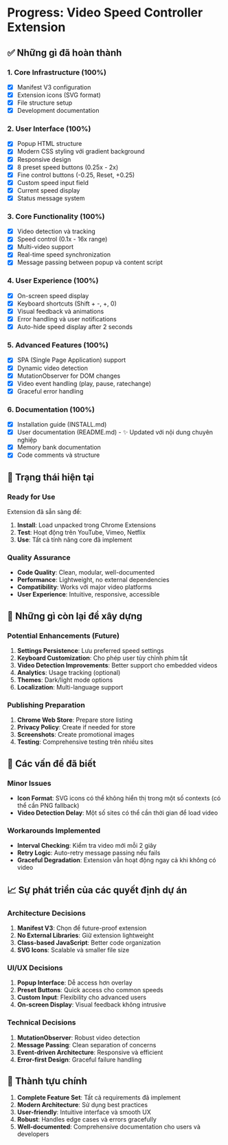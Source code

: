 # Progress: Video Speed Controller Extension

## ✅ Những gì đã hoàn thành

### 1. Core Infrastructure (100%)
- [x] Manifest V3 configuration
- [x] Extension icons (SVG format)
- [x] File structure setup
- [x] Development documentation

### 2. User Interface (100%)
- [x] Popup HTML structure
- [x] Modern CSS styling với gradient background
- [x] Responsive design
- [x] 8 preset speed buttons (0.25x - 2x)
- [x] Fine control buttons (-0.25, Reset, +0.25)
- [x] Custom speed input field
- [x] Current speed display
- [x] Status message system

### 3. Core Functionality (100%)
- [x] Video detection và tracking
- [x] Speed control (0.1x - 16x range)
- [x] Multi-video support
- [x] Real-time speed synchronization
- [x] Message passing between popup và content script

### 4. User Experience (100%)
- [x] On-screen speed display
- [x] Keyboard shortcuts (Shift + -, +, 0)
- [x] Visual feedback và animations
- [x] Error handling và user notifications
- [x] Auto-hide speed display after 2 seconds

### 5. Advanced Features (100%)
- [x] SPA (Single Page Application) support
- [x] Dynamic video detection
- [x] MutationObserver for DOM changes
- [x] Video event handling (play, pause, ratechange)
- [x] Graceful error handling

### 6. Documentation (100%)
- [x] Installation guide (INSTALL.md)
- [x] User documentation (README.md) - ✨ Updated với nội dung chuyên nghiệp
- [x] Memory bank documentation
- [x] Code comments và structure

## 🎯 Trạng thái hiện tại

### Ready for Use
Extension đã sẵn sàng để:
1. **Install**: Load unpacked trong Chrome Extensions
2. **Test**: Hoạt động trên YouTube, Vimeo, Netflix
3. **Use**: Tất cả tính năng core đã implement

### Quality Assurance
- **Code Quality**: Clean, modular, well-documented
- **Performance**: Lightweight, no external dependencies
- **Compatibility**: Works với major video platforms
- **User Experience**: Intuitive, responsive, accessible

## 🔄 Những gì còn lại để xây dựng

### Potential Enhancements (Future)
1. **Settings Persistence**: Lưu preferred speed settings
2. **Keyboard Customization**: Cho phép user tùy chỉnh phím tắt
3. **Video Detection Improvements**: Better support cho embedded videos
4. **Analytics**: Usage tracking (optional)
5. **Themes**: Dark/light mode options
6. **Localization**: Multi-language support

### Publishing Preparation
1. **Chrome Web Store**: Prepare store listing
2. **Privacy Policy**: Create if needed for store
3. **Screenshots**: Create promotional images
4. **Testing**: Comprehensive testing trên nhiều sites

## 🐛 Các vấn đề đã biết

### Minor Issues
- **Icon Format**: SVG icons có thể không hiển thị trong một số contexts (có thể cần PNG fallback)
- **Video Detection Delay**: Một số sites có thể cần thời gian để load video

### Workarounds Implemented
- **Interval Checking**: Kiểm tra video mới mỗi 2 giây
- **Retry Logic**: Auto-retry message passing nếu fails
- **Graceful Degradation**: Extension vẫn hoạt động ngay cả khi không có video

## 📈 Sự phát triển của các quyết định dự án

### Architecture Decisions
1. **Manifest V3**: Chọn để future-proof extension
2. **No External Libraries**: Giữ extension lightweight
3. **Class-based JavaScript**: Better code organization
4. **SVG Icons**: Scalable và smaller file size

### UI/UX Decisions
1. **Popup Interface**: Dễ access hơn overlay
2. **Preset Buttons**: Quick access cho common speeds
3. **Custom Input**: Flexibility cho advanced users
4. **On-screen Display**: Visual feedback không intrusive

### Technical Decisions
1. **MutationObserver**: Robust video detection
2. **Message Passing**: Clean separation of concerns
3. **Event-driven Architecture**: Responsive và efficient
4. **Error-first Design**: Graceful failure handling

## 🎉 Thành tựu chính

1. **Complete Feature Set**: Tất cả requirements đã implement
2. **Modern Architecture**: Sử dụng best practices
3. **User-friendly**: Intuitive interface và smooth UX
4. **Robust**: Handles edge cases và errors gracefully
5. **Well-documented**: Comprehensive documentation cho users và developers